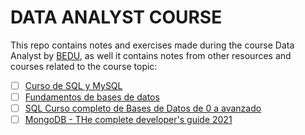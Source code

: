 # DATA ANALYST COURSE

This repo contains notes and exercises made during the course Data Analyst by [BEDU](https://bedu.org/cursos/data-analysis/), as well it contains notes from other resources and courses related to the course topic: 
- [ ] [Curso de SQL y MySQL](https://platzi.com/clases/sql-mysql/) 
- [ ] [Fundamentos de bases de datos](https://platzi.com/clases/bd/) 
- [ ] [SQL Curso completo de Bases de Datos de 0 a avanzado](https://www.udemy.com/course/curso-completo-de-bases-de-datos-de-0-a-avanzado/)
- [ ] [MongoDB - THe complete developer's guide 2021](https://www.udemy.com/course/mongodb-the-complete-developers-guide/) 